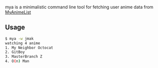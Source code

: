 mya is a minimalistic command line tool for fetching user anime data from [MyAnimeList](https://myanimelist.net/)

Usage
-----
``` sh
$ mya -w jmak
watching 4 anime
1. My Neighbor Octocat
2. GitBoy
3. MasterBranch Z
4. O(n) Man
```
